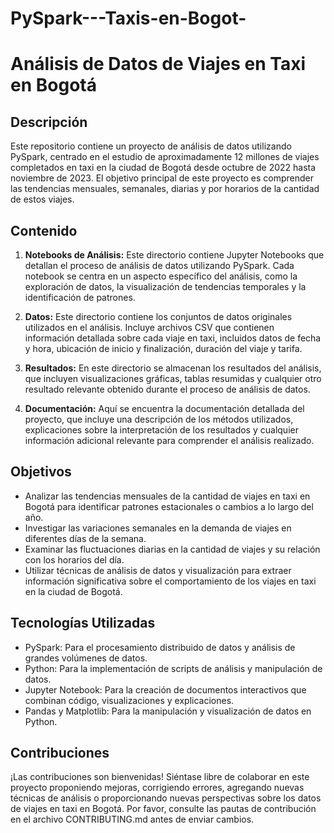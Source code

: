 # PySpark---Taxis-en-Bogot-
# Análisis de Datos de Viajes en Taxi en Bogotá

## Descripción
Este repositorio contiene un proyecto de análisis de datos utilizando PySpark, centrado en el estudio de aproximadamente 12 millones de viajes completados en taxi en la ciudad de Bogotá desde octubre de 2022 hasta noviembre de 2023. El objetivo principal de este proyecto es comprender las tendencias mensuales, semanales, diarias y por horarios de la cantidad de estos viajes.

## Contenido
1. **Notebooks de Análisis:** Este directorio contiene Jupyter Notebooks que detallan el proceso de análisis de datos utilizando PySpark. Cada notebook se centra en un aspecto específico del análisis, como la exploración de datos, la visualización de tendencias temporales y la identificación de patrones.
   
2. **Datos:** Este directorio contiene los conjuntos de datos originales utilizados en el análisis. Incluye archivos CSV que contienen información detallada sobre cada viaje en taxi, incluidos datos de fecha y hora, ubicación de inicio y finalización, duración del viaje y tarifa.

3. **Resultados:** En este directorio se almacenan los resultados del análisis, que incluyen visualizaciones gráficas, tablas resumidas y cualquier otro resultado relevante obtenido durante el proceso de análisis de datos.

4. **Documentación:** Aquí se encuentra la documentación detallada del proyecto, que incluye una descripción de los métodos utilizados, explicaciones sobre la interpretación de los resultados y cualquier información adicional relevante para comprender el análisis realizado.

## Objetivos
- Analizar las tendencias mensuales de la cantidad de viajes en taxi en Bogotá para identificar patrones estacionales o cambios a lo largo del año.
- Investigar las variaciones semanales en la demanda de viajes en diferentes días de la semana.
- Examinar las fluctuaciones diarias en la cantidad de viajes y su relación con los horarios del día.
- Utilizar técnicas de análisis de datos y visualización para extraer información significativa sobre el comportamiento de los viajes en taxi en la ciudad de Bogotá.

## Tecnologías Utilizadas
- PySpark: Para el procesamiento distribuido de datos y análisis de grandes volúmenes de datos.
- Python: Para la implementación de scripts de análisis y manipulación de datos.
- Jupyter Notebook: Para la creación de documentos interactivos que combinan código, visualizaciones y explicaciones.
- Pandas y Matplotlib: Para la manipulación y visualización de datos en Python.

## Contribuciones
¡Las contribuciones son bienvenidas! Siéntase libre de colaborar en este proyecto proponiendo mejoras, corrigiendo errores, agregando nuevas técnicas de análisis o proporcionando nuevas perspectivas sobre los datos de viajes en taxi en Bogotá. Por favor, consulte las pautas de contribución en el archivo CONTRIBUTING.md antes de enviar cambios.

